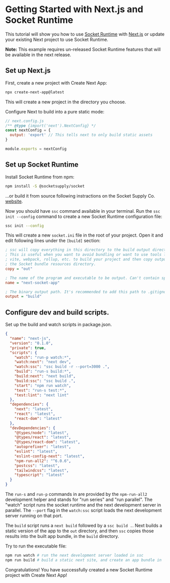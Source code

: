 # Getting Started with Next.js and Socket Runtime

This tutorial will show you how to use [Socket Runtime](https://github.com/socketsupply/socket)
with [Next.js](https://nextjs.org) or update your existing Next project to use Socket Runtime.

**Note:** This example requires un-released Socket Runtime features that will be available in the next release.

## Set up Next.js

First, create a new project with Create Next App:

```bash
npx create-next-app@latest
```

This will create a new project in the directory you choose.

Configure Next to build into a pure static mode:

```js
// next.config.js
/** @type {import('next').NextConfig} */
const nextConfig = {
  output: 'export' // This tells next to only build static assets
}

module.exports = nextConfig

```

## Set up Socket Runtime

Install Socket Runtime from npm:

```bash
npm install -S @socketsupply/socket
```

...or build it from source following instractions on the Socket Supply Co. [website](https://socketsupply.co).

Now you should have `ssc` command available in your terminal. Run the `ssc init --config` command to create a new Socket Runtime configuration file:

```bash
ssc init --config
```

This will create a new `socket.ini` file in the root of your project. Open it and edit following lines under
the `[build]` section:

```ini
; ssc will copy everything in this directory to the build output directory.
; This is useful when you want to avoid bundling or want to use tools like
; vite, webpack, rollup, etc. to build your project and then copy output to
; the Socket bundle resources directory.
copy = "out"

; The name of the program and executable to be output. Can't contain spaces or special characters. Required field.
name = "next-socket-app"

; The binary output path. It's recommended to add this path to .gitignore.
output = "build"
```

## Configure dev and build scripts.

Set up the build and watch scripts in package.json.

```json
{
  "name": "next-js",
  "version": "0.1.0",
  "private": true,
  "scripts": {
    "watch": "run-p watch:*",
    "watch:next": "next dev",
    "watch:ssc": "ssc build -r --port=3000 .",
    "build": "run-s build:*",
    "build:next": "next build",
    "build:ssc": "ssc build .",
    "start": "npm run watch",
    "test": "run-s test:*",
    "test:lint": "next lint"
  },
  "dependencies": {
    "next": "latest",
    "react": "latest",
    "react-dom": "latest"
  },
  "devDependencies": {
    "@types/node": "latest",
    "@types/react": "latest",
    "@types/react-dom": "latest",
    "autoprefixer": "latest",
    "eslint": "latest",
    "eslint-config-next": "latest",
    "npm-run-all2": "^6.0.6",
    "postcss": "latest",
    "tailwindcss": "latest",
    "typescript": "latest"
  }
}
```

The `run-s` and `run-p` commands in are provided by the `npm-run-all2` development helper and stands for "run series" and "run parallel". The "watch" script runs the socket runtime and the next development server in parallel. The `--port` flag in the `watch:ssc` script loads the next development server running on that port.

The `build` script runs a `next build` followed by a `ssc build .`. Next builds a static version of the app to the `out` directory, and then `ssc` copies those results into the built app bundle, in the `build` directory.

Try to run the executable file:

```bash
npm run watch # run the next development server loaded in ssc
npm run build # build a static next site, and create an app bundle in `build``
```

Congratulations! You have successfully created a new Socket Runtime project with Create Next App!

